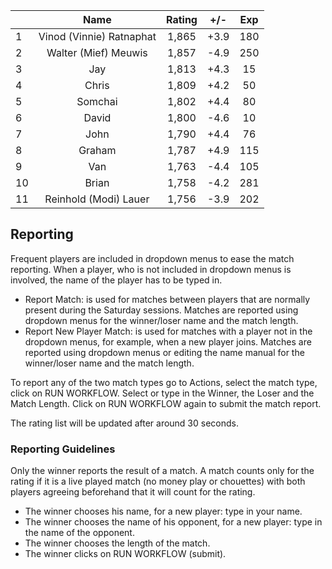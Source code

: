 | |Name|Rating|+/-|Exp|
|-|:--:|:----:|:-:|:-:|
|1|Vinod (Vinnie) Ratnaphat|1,865|+3.9|180|
|2|Walter (Mief) Meuwis|1,857|-4.9|250|
|3|Jay|1,813|+4.3|15|
|4|Chris|1,809|+4.2|50|
|5|Somchai|1,802|+4.4|80|
|6|David|1,800|-4.6|10|
|7|John|1,790|+4.4|76|
|8|Graham|1,787|+4.9|115|
|9|Van|1,763|-4.4|105|
|10|Brian|1,758|-4.2|281|
|11|Reinhold (Modi) Lauer|1,756|-3.9|202|

 

## Reporting

Frequent players are included in dropdown menus to ease the match reporting.
When a player, who is not included in dropdown menus is involved, the name of the player has to be typed in.

- Report Match:  is used for matches between players that are normally present during the Saturday sessions.
Matches are reported using dropdown menus for the winner/loser name and the match length.
- Report New Player Match:  is used for matches with a player not in the dropdown menus, for example, when a new player joins.
Matches are reported using dropdown menus or editing the name manual for the winner/loser name and the match length.

To report any of the two match types go to Actions, select the match type, click on RUN WORKFLOW.
Select or type in the Winner, the Loser and the Match Length.
Click on RUN WORKFLOW again to submit the match report.

The rating list will be updated after around 30 seconds.

### Reporting Guidelines

Only the winner reports the result of a match.
A match counts only for the rating if it is a live played match (no money play or chouettes)
with both players agreeing beforehand that it will count for the rating.

- The winner chooses his name, for a new player: type in your name.
- The winner chooses the name of his opponent, for a new player: type in the name of the opponent.
- The winner chooses the length of the match.
- The winner clicks on RUN WORKFLOW (submit).
